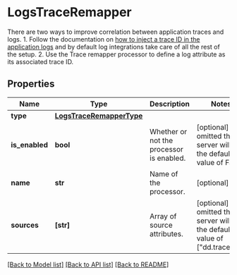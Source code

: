 # LogsTraceRemapper

There are two ways to improve correlation between application traces and logs.    1. Follow the documentation on [how to inject a trace ID in the application logs](https://docs.datadoghq.com/tracing/connect_logs_and_traces)   and by default log integrations take care of all the rest of the setup.    2. Use the Trace remapper processor to define a log attribute as its associated trace ID.

## Properties
Name | Type | Description | Notes
------------ | ------------- | ------------- | -------------
**type** | [**LogsTraceRemapperType**](LogsTraceRemapperType.md) |  | 
**is_enabled** | **bool** | Whether or not the processor is enabled. | [optional]  if omitted the server will use the default value of False
**name** | **str** | Name of the processor. | [optional] 
**sources** | **[str]** | Array of source attributes. | [optional]  if omitted the server will use the default value of ["dd.trace_id"]

[[Back to Model list]](README.md#documentation-for-models) [[Back to API list]](README.md#documentation-for-api-endpoints) [[Back to README]](README.md)


